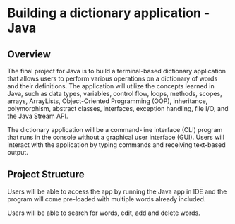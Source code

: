 Building a dictionary application - Java
==========================================

## Overview

The final project for Java is to build a terminal-based dictionary application that allows users to perform various operations on a dictionary of words and their definitions. The application will utilize the concepts learned in Java, such as data types, variables, control flow, loops, methods, scopes, arrays, ArrayLists, Object-Oriented Programming (OOP), inheritance, polymorphism, abstract classes, interfaces, exception handling, file I/O, and the Java Stream API.

The dictionary application will be a command-line interface (CLI) program that runs in the console without a graphical user interface (GUI). Users will interact with the application by typing commands and receiving text-based output.


## Project Structure

Users will be able to access the app by running the Java app in IDE and the program will come pre-loaded with multiple words already included. 

Users will be able to search for words, edit, add and delete words. 
